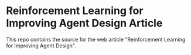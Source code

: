 # Reinforcement Learning for Improving Agent Design Article

This repo contains the source for the web article "Reinforcement Learning for Improving Agent Design".
